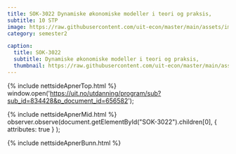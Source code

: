 ```yaml
---
title: SOK-3022 Dynamiske økonomiske modeller i teori og praksis,
subtitle: 10 STP
image: https://raw.githubusercontent.com/uit-econ/master/main/assets/img/SOK-3022.png
category: semester2

caption:
  title: SOK-3022 
  subtitle: Dynamiske økonomiske modeller i teori og praksis,
  thumbnail: https://raw.githubusercontent.com/uit-econ/master/main/assets/img/SOK-3022.png
---
```



{% include nettsideApnerTop.html %}
window.open('https://uit.no/utdanning/program/sub?sub_id=834428&p_document_id=656582');

{% include nettsideApnerMid.html %} 
observer.observe(document.getElementById("SOK-3022").children[0], { attributes: true } );

{% include nettsideApnerBunn.html %}
